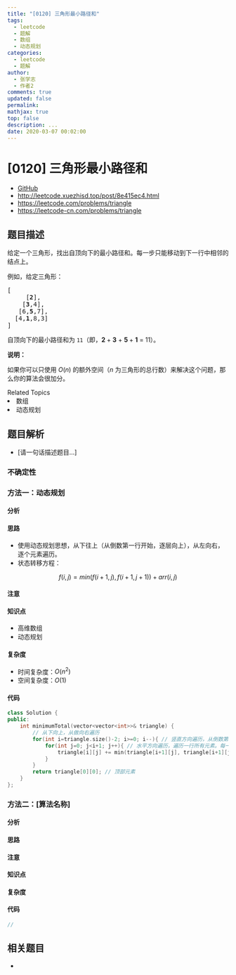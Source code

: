```yaml
---
title: "[0120] 三角形最小路径和"
tags:
  - leetcode
  - 题解
  - 数组
  - 动态规划
categories:
  - leetcode
  - 题解
author:
  - 张学志
  - 作者2
comments: true
updated: false
permalink:
mathjax: true
top: false
description: ...
date: 2020-03-07 00:02:00
---
```



# [0120] 三角形最小路径和
* [GitHub](https://github.com/algoboy101/LeetCodeCrowdsource/tree/master/_posts/QA/%5B0120%5D%20%E4%B8%89%E8%A7%92%E5%BD%A2%E6%9C%80%E5%B0%8F%E8%B7%AF%E5%BE%84%E5%92%8C.md)
* http://leetcode.xuezhisd.top/post/8e415ec4.html
* https://leetcode.com/problems/triangle
* https://leetcode-cn.com/problems/triangle


## 题目描述

<p>给定一个三角形，找出自顶向下的最小路径和。每一步只能移动到下一行中相邻的结点上。</p>

<p>例如，给定三角形：</p>

<pre>[
     [<strong>2</strong>],
    [<strong>3</strong>,4],
   [6,<strong>5</strong>,7],
  [4,<strong>1</strong>,8,3]
]
</pre>

<p>自顶向下的最小路径和为&nbsp;<code>11</code>（即，<strong>2&nbsp;</strong>+&nbsp;<strong>3</strong>&nbsp;+&nbsp;<strong>5&nbsp;</strong>+&nbsp;<strong>1</strong>&nbsp;= 11）。</p>

<p><strong>说明：</strong></p>

<p>如果你可以只使用 <em>O</em>(<em>n</em>)&nbsp;的额外空间（<em>n</em> 为三角形的总行数）来解决这个问题，那么你的算法会很加分。</p>
<div><div>Related Topics</div><div><li>数组</li><li>动态规划</li></div></div>


## 题目解析
* [请一句话描述题目...]

### 不确定性


### 方法一：动态规划

#### 分析

#### 思路
* 使用动态规划思想，从下往上（从倒数第一行开始，逐层向上），从左向右，逐个元素遍历。
* 状态转移方程：

$$f\left ( i,j\right ) = min\left (f\left ( i+1,j\right ),f\left ( i+1,j+1\right ) \right ) + arr\left ( i,j\right )$$

#### 注意

#### 知识点
* 高维数组
* 动态规划

#### 复杂度
* 时间复杂度：$O(n^2)$
* 空间复杂度：$O(1)$

#### 代码

```cpp
class Solution {
public:
    int minimumTotal(vector<vector<int>>& triangle) {
        // 从下向上，从做向右遍历
        for(int i=triangle.size()-2; i>=0; i--){ // 竖直方向遍历，从倒数第二行开始
            for(int j=0; j<i+1; j++){ // 水平方向遍历，遍历一行所有元素。每一行元素数量等于i+1
                triangle[i][j] += min(triangle[i+1][j], triangle[i+1][j+1]);
            }
        }
        return triangle[0][0]; // 顶部元素
    }
};
```


### 方法二：[算法名称]

#### 分析

#### 思路

#### 注意

#### 知识点

#### 复杂度

#### 代码

```cpp
//
```


## 相关题目
* 

